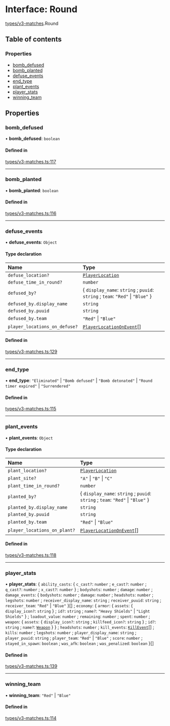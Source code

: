 # Interface: Round

[types/v3-matches](../modules/types_v3_matches.md).Round

## Table of contents

### Properties

- [bomb\_defused](types_v3_matches.Round.md#bomb_defused)
- [bomb\_planted](types_v3_matches.Round.md#bomb_planted)
- [defuse\_events](types_v3_matches.Round.md#defuse_events)
- [end\_type](types_v3_matches.Round.md#end_type)
- [plant\_events](types_v3_matches.Round.md#plant_events)
- [player\_stats](types_v3_matches.Round.md#player_stats)
- [winning\_team](types_v3_matches.Round.md#winning_team)

## Properties

### bomb\_defused

• **bomb\_defused**: `boolean`

#### Defined in

[types/v3-matches.ts:117](https://github.com/jameslinimk/unofficial-valorant-api/blob/e0f8f42/package/src/types/v3-matches.ts#L117)

___

### bomb\_planted

• **bomb\_planted**: `boolean`

#### Defined in

[types/v3-matches.ts:116](https://github.com/jameslinimk/unofficial-valorant-api/blob/e0f8f42/package/src/types/v3-matches.ts#L116)

___

### defuse\_events

• **defuse\_events**: `Object`

#### Type declaration

| Name | Type |
| :------ | :------ |
| `defuse_location?` | [`PlayerLocation`](../modules/types_v3_matches.md#playerlocation) |
| `defuse_time_in_round?` | `number` |
| `defused_by?` | { `display_name`: `string` ; `puuid`: `string` ; `team`: ``"Red"`` \| ``"Blue"``  } |
| `defused_by.display_name` | `string` |
| `defused_by.puuid` | `string` |
| `defused_by.team` | ``"Red"`` \| ``"Blue"`` |
| `player_locations_on_defuse?` | [`PlayerLocationOnEvent`](types_v3_matches.PlayerLocationOnEvent.md)[] |

#### Defined in

[types/v3-matches.ts:129](https://github.com/jameslinimk/unofficial-valorant-api/blob/e0f8f42/package/src/types/v3-matches.ts#L129)

___

### end\_type

• **end\_type**: ``"Eliminated"`` \| ``"Bomb defused"`` \| ``"Bomb detonated"`` \| ``"Round timer expired"`` \| ``"Surrendered"``

#### Defined in

[types/v3-matches.ts:115](https://github.com/jameslinimk/unofficial-valorant-api/blob/e0f8f42/package/src/types/v3-matches.ts#L115)

___

### plant\_events

• **plant\_events**: `Object`

#### Type declaration

| Name | Type |
| :------ | :------ |
| `plant_location?` | [`PlayerLocation`](../modules/types_v3_matches.md#playerlocation) |
| `plant_site?` | ``"A"`` \| ``"B"`` \| ``"C"`` |
| `plant_time_in_round?` | `number` |
| `planted_by?` | { `display_name`: `string` ; `puuid`: `string` ; `team`: ``"Red"`` \| ``"Blue"``  } |
| `planted_by.display_name` | `string` |
| `planted_by.puuid` | `string` |
| `planted_by.team` | ``"Red"`` \| ``"Blue"`` |
| `player_locations_on_plant?` | [`PlayerLocationOnEvent`](types_v3_matches.PlayerLocationOnEvent.md)[] |

#### Defined in

[types/v3-matches.ts:118](https://github.com/jameslinimk/unofficial-valorant-api/blob/e0f8f42/package/src/types/v3-matches.ts#L118)

___

### player\_stats

• **player\_stats**: { `ability_casts`: { `c_cast?`: `number` ; `e_cast?`: `number` ; `q_cast?`: `number` ; `x_cast?`: `number`  } ; `bodyshots`: `number` ; `damage`: `number` ; `damage_events`: { `bodyshots`: `number` ; `damage`: `number` ; `headshots`: `number` ; `legshots`: `number` ; `receiver_display_name`: `string` ; `receiver_puuid`: `string` ; `receiver_team`: ``"Red"`` \| ``"Blue"``  }[] ; `economy`: { `armor`: { `assets`: { `display_icon?`: `string`  } ; `id?`: `string` ; `name?`: ``"Heavy Shields"`` \| ``"Light Shields"``  } ; `loadout_value`: `number` ; `remaining`: `number` ; `spent`: `number` ; `weapon`: { `assets`: { `display_icon?`: `string` ; `killfeed_icon?`: `string`  } ; `id?`: `string` ; `name?`: [`Weapon`](../modules/types_general.md#weapon)  }  } ; `headshots`: `number` ; `kill_events`: [`KillEvent`](types_v3_matches.KillEvent.md)[] ; `kills`: `number` ; `legshots`: `number` ; `player_display_name`: `string` ; `player_puuid`: `string` ; `player_team`: ``"Red"`` \| ``"Blue"`` ; `score`: `number` ; `stayed_in_spawn`: `boolean` ; `was_afk`: `boolean` ; `was_penalized`: `boolean`  }[]

#### Defined in

[types/v3-matches.ts:139](https://github.com/jameslinimk/unofficial-valorant-api/blob/e0f8f42/package/src/types/v3-matches.ts#L139)

___

### winning\_team

• **winning\_team**: ``"Red"`` \| ``"Blue"``

#### Defined in

[types/v3-matches.ts:114](https://github.com/jameslinimk/unofficial-valorant-api/blob/e0f8f42/package/src/types/v3-matches.ts#L114)
